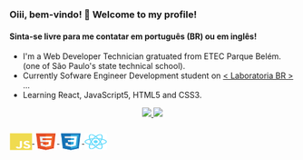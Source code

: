 ### Oiii, bem-vindo! 👋 Welcome to my profile! 
#### Sinta-se livre para me contatar em português (BR) ou em inglês! 
- I'm a Web Developer Technician gratuated from ETEC Parque Belém. (one of São Paulo's state technical school).  
- Currently Sofware Engineer Development student on [ < Laboratoria BR > ](https://www.laboratoria.la/br) ...
- Learning React, JavaScript5, HTML5 and CSS3.

<div align="center">
  <a href="https://github.com/vivisoares">
  <img height="185em" src="https://github-readme-stats.vercel.app/api?username=vivisoares&show_icons=true&theme=dracula&include_all_commits=true&count_private=true"/>
  <img height="185em" src="https://github-readme-stats.vercel.app/api/top-langs/?username=vivisoares&layout=compact&langs_count=7&theme=dracula"/>
</div>
<div style="display: inline_block; margin-top: 0.6em; align-items: center" ><br>
  <img align="center" alt="Rafa-Js" height="30" width="40" src="https://raw.githubusercontent.com/devicons/devicon/master/icons/javascript/javascript-plain.svg">
  <img align="center" alt="Rafa-HTML" height="30" width="40" src="https://raw.githubusercontent.com/devicons/devicon/master/icons/html5/html5-original.svg">
  <img align="center" alt="Rafa-CSS" height="30" width="40" src="https://raw.githubusercontent.com/devicons/devicon/master/icons/css3/css3-original.svg">
  <img align="center" alt="Rafa-React" height="30" width="40" src="https://raw.githubusercontent.com/devicons/devicon/master/icons/react/react-original.svg">
</div>
